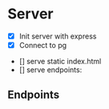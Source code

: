 # Server
- [x] Init server with express
- [x] Connect to pg
- [] serve static index.html
- [] serve endpoints:

## Endpoints
